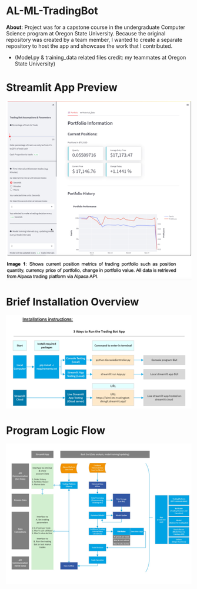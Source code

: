 # AL-ML-TradingBot

**About**: Project was for a capstone course in the undergraduate Computer Science program at Oregon State University. Because the original repository was created by a team member, I wanted to create a separate repository to host the app and showcase the work that I contributed.

* (Model.py & training_data related files credit: my teammates at Oregon State University)

# Streamlit App Preview
![GUI](https://github.com/dankimjw/AL-ML-TradingBot/blob/main/images/gui.jpg)
# Brief Installation Overview
![install](https://github.com/dankimjw/AL-ML-TradingBot/blob/main/images/install_instructions.jpg)
# Program Logic Flow
![flowchart](https://github.com/dankimjw/AL-ML-TradingBot/blob/main/images/flowchart.jpg)
